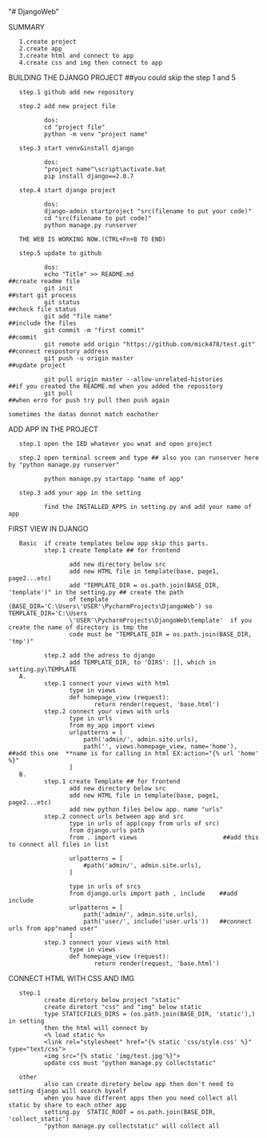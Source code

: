 "# DjangoWeb" 

SUMMARY

       1.create project
       2.create app
       3.create html and connect to app
       4.create css and img then connect to app

BUILDING THE DJANGO PROJECT ##you could skip the step 1 and 5

       step.1 github add new repository

       step.2 add new project file

              dos:
              cd "project file"
              python -m venv "project name"

       step.3 start venv&install django

              dos:
              "project name"\script\activate.bat
              pip install django==2.0.7

       step.4 start django project

              dos:
              django-admin startproject "src(filename to put your code)"
              cd "src(filename to put code)"
              python manage.py runserver

       THE WEB IS WORKING NOW.(CTRL+Fn+B TO END)

       step.5 update to github

              dos:
              echo "Title" >> README.md                                      ##create readme file
              git init                                                       ##start git process
              git status                                                     ##check file status
              git add "file name"                                            ##include the files
              git commit -m "first commit"                                   ##commit
              git remote add origin "https://github.com/mick478/test.git"    ##connect respostory address
              git push -u origin master                                      ##update project
              
              git pull origin master --allow-unrelated-histories             ##if you created the README.md when you added the repository
              git pull                                                       ##when erro for push try pull then push again
                                                                             sometimes the datas donnot match eachother 
              
ADD APP IN THE PROJECT

       step.1 open the IED whatever you wnat and open project
       
       step.2 open terminal screem and type ## also you can runserver here by "python manage.py runserver"
              
              python manage.py startapp "name of app"
              
       step.3 add your app in the setting
              
              find the INSTALLED_APPS in setting.py and add your name of app

FIRST VIEW IN DJANGO
       
       Basic  if create templates below app skip this parts.
              step.1 create Template ## for frontend

                     add new directory below src
                     add new HTML file in template(base, page1, page2...etc)
                     add "TEMPLATE_DIR = os.path.join(BASE_DIR, 'template')" in the setting.py ## create the path
                     of template (BASE_DIR='C:\Users\'USER'\PycharmProjects\DjangoWeb') so TEMPLATE_DIR='C:\Users
                     \'USER'\PycharmProjects\DjangoWeb\template'  if you create the name of directory is tmp the 
                     code must be "TEMPLATE_DIR = os.path.join(BASE_DIR, 'tmp')"

              step.2 add the adress to django
                     add TEMPLATE_DIR, to 'DIRS': [], which in setting.py\TEMPLATE
       A.
              step.1 connect your views with html
                     type in views
                     def homepage_view (request):
                            return render(request, 'base.html')
              step.2 connect your views with urls
                     type in urls
                     from my_app import views
                     urlpatterns = [
                         path('admin/', admin.site.urls),
                         path('', views.homepage_view, name='home'),       ##add this one  **name is for calling in html EX:action="{% url 'home' %}"
                     ]
       B.
              step.1 create Template ## for frontend       
                     add new directory below src
                     add new HTML file in template(base, page1, page2...etc)
                     add new python files below app. name "urls"              
              step.2 connect urls between app and src
                     type in urls of app(copy from urls of src)
                     from django.urls path
                     from . import views                        ##add this to connect all files in list

                     urlpatterns = [
                         #path('admin/', admin.site.urls),
                     ]
                     
                     type in urls of srcs
                     from django.urls import path , include    ##add include
                     urlpatterns = [
                         path('admin/', admin.site.urls),
                         path('user/', include('user.urls'))   ##connect urls from app"named user"
                     ]
              step.3 connect your views with html
                     type in views
                     def homepage_view (request):
                            return render(request, 'base.html')

CONNECT HTML WITH CSS AND IMG
       
       step.1 
              create diretory below project "static"
              create diretort "css" and "img" below static
              type STATICFILES_DIRS = (os.path.join(BASE_DIR, 'static'),) in setting
              then the html will connect by
              <% load static %>
              <link rel="stylesheet" href="{% static 'css/style.css' %}" type="text/css">
              <img src="{% static 'img/test.jpg'%}">
              update css must "python manage.py collectstatic"
                            
       other 
              also can create diretory below app then don't need to setting django will search byself
              when you have different apps then you need collect all static by share to each other app
              setting.py  STATIC_ROOT = os.path.join(BASE_DIR, 'collect_static')
              "python manage.py collectstatic" will collect all 
       

              
              
